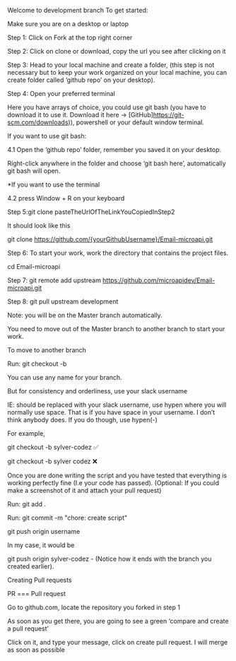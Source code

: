 Welcome to development branch
To get started:

Make sure you are on a desktop or laptop

Step 1: Click on Fork at the top right corner

Step 2: Click on clone or download, copy the url you see after clicking on it

Step 3: Head to your local machine and create a folder, (this step is not necessary but to keep your work organized on your local machine, you can create folder called ‘github repo’ on your desktop).

Step 4: Open your preferred terminal

Here you have arrays of choice, you could use git bash (you have to download it to use it. Download it here -> [GitHub]https://git-scm.com/downloads)), powershell or your default window terminal.

If you want to use git bash:

4.1 Open the ‘github repo’ folder, remember you saved it on your desktop.

Right-click anywhere in the folder and choose ‘git bash here’, automatically git bash will open.

*If you want to use the terminal

4.2 press Window + R on your keyboard

Step 5:git clone pasteTheUrlOfTheLinkYouCopiedInStep2

It should look like this

git clone https://github.com/{yourGithubUsername}/Email-microapi.git

Step 6: To start your work, work the directory that contains the project files.

cd Email-microapi

Step 7: git remote add upstream https://github.com/microapidev/Email-microapi.git

Step 8: git pull upstream development

Note: you will be on the Master branch automatically.

You need to move out of the Master branch to another branch to start your work.

To move to another branch

Run: git checkout -b <nameOfBranch>
  
You can use any name for your branch.

But for consistency and orderliness, use your slack username

IE: <nameOfBranch> should be replaced with your slack username, use hypen where you will normally use space. That is if you have space in your username. I don’t think anybody does. If you do though, use hypen(-)
  
For example,

git checkout -b sylver-codez :white_check_mark:

git checkout -b sylver codez :x:

Once you are done writing the script and you have tested that everything is working perfectly fine (I.e your code has passed). (Optional: If you could make a screenshot of it and attach your pull request)

Run: git add .


Run: git commit -m "chore: create script"

git push origin username

In my case, it would be

git push origin sylver-codez - (Notice how it ends with the branch you created earlier).

Creating Pull requests

PR === Pull request

Go to github.com, locate the repository you forked in step 1

As soon as you get there, you are going to see a green ‘compare and create a pull request’

Click on it, and type your message, click on create pull request. I will merge as soon as possible

